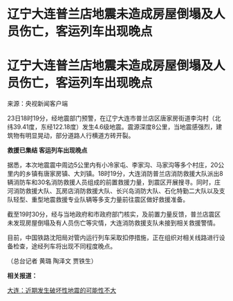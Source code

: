 # 辽宁大连普兰店地震未造成房屋倒塌及人员伤亡，客运列车出现晚点

# 辽宁大连普兰店地震未造成房屋倒塌及人员伤亡，客运列车出现晚点

来源：央视新闻客户端

23日18时19分，经地震部门预警，在辽宁大连市普兰店区唐家房街道李沟村（北纬39.41度，东经122.18度）发生4.6级地震。震源深度8公里，当地震感强烈，建筑物有明显晃动，部分道路人行横道方砖开裂。

**救援已集结 客运列车出现晚点**

据悉，本次地震震中周边5公里内有小冷家屯、李家沟、马家沟等多个村庄，20公里内的乡镇有唐家房镇、大刘镇。18时19分，大连消防普兰店消防救援大队派出8辆消防车和30名消防救援人员组成的前置救援力量，到震区开展搜寻。同时，庄河消防救援大队、瓦房店消防救援大队、长兴岛消防大队、石化特勤二大队以及支队轻型、重型地震救援专业队辆等多支力量前往震区做好救援准备。

截至19时30分，经与当地政府和市政府部门核实，及前置力量反馈，普兰店震区未发现房屋倒塌及有人员伤亡等灾情，大连消防救援支队未接到相关救援警情。

目前，中国铁路沈阳局对管内运行列车采取扣停措施，正在组织对相关线路进行设备检查，途经列车将出现不同程度晚点。

（总台记者 黄璐 陶泽文 贾铁生）

**相关报道：**

[大连：近期发生破坏性地震的可能性不大 ](https://new.qq.com/rain/a/20230823A09EOD00)

